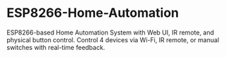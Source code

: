 # ESP8266-Home-Automation
ESP8266-based Home Automation System with Web UI, IR remote, and physical button control. Control 4 devices via Wi-Fi, IR remote, or manual switches with real-time feedback.
